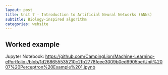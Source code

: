 ```yaml
---
layout: post
title: Unit 7 - Introduction to Artificial Neural Networks (ANNs)
subtitle: Biology-inspired algorithm
categories: website
---
```


## Worked example

Jupyter Notebook: https://github.com/CampingLion/Machine-Learning-ePortfolio-/blob/1d268655535210c2fb2778feee3009b0ed6905be/Unit%2007%20Perceptron%20Example%201.ipynb

